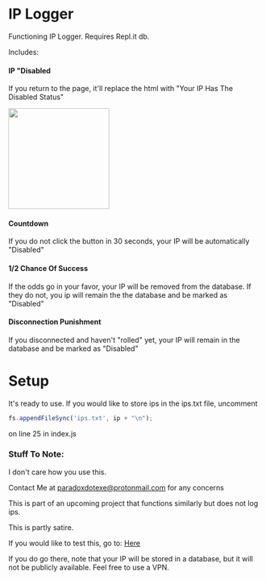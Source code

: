 # IP Logger
Functioning IP Logger. Requires Repl.it db. 

Includes: 

#### IP "Disabled

If you return to the page, it'll replace the html with "Your IP Has The Disabled Status"

<img src="https://storage.googleapis.com/replit/images/1607992167546_5c04121255d174f0bfead5483cc627b3.png" height=200px>

#### Countdown 

If you do not click the button in 30 seconds, your IP will be automatically "Disabled"


#### 1/2 Chance Of Success 

If the odds go in your favor, your IP will be removed from the database. If they do not, you ip will remain the the database and be marked as "Disabled"

#### Disconnection Punishment 

If you disconnected and haven't "rolled" yet, your IP will remain in the database and be marked as "Disabled"

# Setup
It's ready to use. If you would like to store ips in the ips.txt file, uncomment
```javascript
fs.appendFileSync('ips.txt', ip + "\n");
```
on line 25 in index.js
### Stuff To Note:
I don't care how you use this.

Contact Me at paradoxdotexe@protonmail.com for any concerns

This is part of an upcoming project that functions similarly but does not log ips.

This is partly satire.

If you would like to test this, go to: [Here](https://IPlogger.pepelaugh.repl.co)

If you do go there, note that your IP will be stored in a database, but it will not be publicly available. Feel free to use a VPN.
